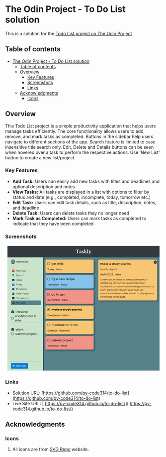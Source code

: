 # The Odin Project - To Do List solution

This is a solution for the [Todo List project on The Odin Project](https://www.theodinproject.com/lessons/node-path-javascript-todo-list)

## Table of contents

- [The Odin Project - To Do List solution](#the-odin-project---to-do-list-solution)
  - [Table of contents](#table-of-contents)
  - [Overview](#overview)
    - [Key Features](#key-features)
    - [Screenshots](#screenshots)
    - [Links](#links)
  - [Acknowledgments](#acknowledgments)
    - [Icons](#icons)

## Overview

This Todo List project is a simple productivity application that helps users manage tasks efficiently. The core functionality allows users to add, remove, and mark tasks as completed. Buttons in the sidebar help users navigate to different sections of the app. Search feature is limited to case insensitive title search only. Edit, Delete and Details buttons can be seen when hovered over a task to perform the respective actions. Use 'New List' button to create a new list/project. 

### Key Features

- **Add Task:** Users can easily add new tasks with titles and deadlines and optional description and notes
- **View Tasks:** All tasks are displayed in a list with options to filter by status and date (e.g., completed, incomplete, today, tomorrow etc.) 
- **Edit Task:** Users can edit task details, such as title, description, notes, and deadline
- **Delete Task:** Users can delete tasks they no longer need
- **Mark Task as Completed:** Users can mark tasks as completed to indicate that they have been completed


### Screenshots

![To-Do List](./src/assets/images/screenshots/screenshot-laptop.png)


### Links

- Solution URL: [https://github.com/py-code314/to-do-list](https://github.com/py-code314/to-do-list)
- Live Site URL: [ https://py-code314.github.io/to-do-list/]( https://py-code314.github.io/to-do-list/)



## Acknowledgments

### Icons
1. All icons are from [SVG Repo](https://www.svgrepo.com/) website.


